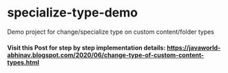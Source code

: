 # specialize-type-demo
Demo project for change/specialize type on custom content/folder types


#### Visit this Post for step by step implementation details: https://javaworld-abhinav.blogspot.com/2020/06/change-type-of-custom-content-types.html

